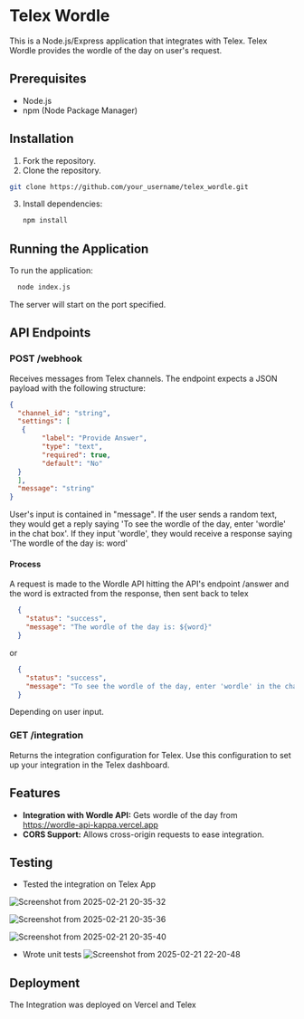 # Telex Wordle

This is a Node.js/Express application that integrates with Telex. Telex Wordle provides the wordle of the day on user's request.

## Prerequisites

- Node.js 
- npm (Node Package Manager)

## Installation

1. Fork the repository.
2. Clone the repository.
  ```bash
  git clone https://github.com/your_username/telex_wordle.git
  ```
3. Install dependencies:

   ```bash
   npm install
   ```


## Running the Application

To run the application:

```bash
  node index.js
```

The server will start on the port specified.

## API Endpoints

### POST /webhook

Receives messages from Telex channels. The endpoint expects a JSON payload with the following structure:

```json
{
  "channel_id": "string",
  "settings": [
   {
        "label": "Provide Answer",
        "type": "text",
        "required": true,
        "default": "No"
  }
  ],
  "message": "string"
}
```
User's input is contained in "message". If the user sends a random text, they would get a reply saying 'To see the wordle of the day, enter 'wordle' in the chat box'.
If they input 'wordle', they would receive a response saying 'The wordle of the day is: word'

#### Process
A request is made to the Wordle API hitting the API's endpoint /answer and the word is extracted from the response, then sent back to telex
```json
  {
    "status": "success",
    "message": "The wordle of the day is: ${word}"
  }
```
or 
```json
  {
    "status": "success",
    "message": "To see the wordle of the day, enter 'wordle' in the chat box"
  }
```
Depending on user input.



### GET /integration

Returns the integration configuration for Telex. Use this configuration to set up your integration in the Telex dashboard.

## Features
- **Integration with Wordle API:** Gets wordle of the day from https://wordle-api-kappa.vercel.app
- **CORS Support:** Allows cross-origin requests to ease integration.


## Testing

+ Tested the integration on Telex App

![Screenshot from 2025-02-21 20-35-32](https://github.com/user-attachments/assets/79af92e4-8c61-420c-94e1-387897ec8f20)

![Screenshot from 2025-02-21 20-35-36](https://github.com/user-attachments/assets/fcc7ed9b-2e56-491f-b2bd-c7830e5133ee)

![Screenshot from 2025-02-21 20-35-40](https://github.com/user-attachments/assets/1fa82bf1-a981-4f0b-aacc-31392d7a66dc)

+ Wrote unit tests
![Screenshot from 2025-02-21 22-20-48](https://github.com/user-attachments/assets/e033a0ea-165a-4940-9438-0155d59acc85)




## Deployment
The Integration was deployed on Vercel and Telex




